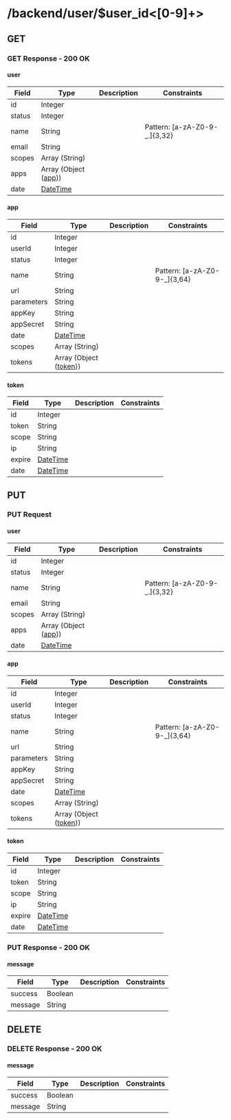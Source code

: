 
# /backend/user/$user_id<[0-9]+>


## GET


### GET Response - 200 OK

#### user

Field | Type | Description | Constraints
----- | ---- | ----------- | -----------
id | Integer |  | 
status | Integer |  | 
name | String |  | Pattern: [a-zA-Z0-9\-\_\.]{3,32}
email | String |  | 
scopes | Array (String) |  | 
apps | Array (Object ([app](#psx_model_App))) |  | 
date | [DateTime](http://tools.ietf.org/html/rfc3339#section-5.6) |  | 

#### app

Field | Type | Description | Constraints
----- | ---- | ----------- | -----------
id | Integer |  | 
userId | Integer |  | 
status | Integer |  | 
name | String |  | Pattern: [a-zA-Z0-9\-\_]{3,64}
url | String |  | 
parameters | String |  | 
appKey | String |  | 
appSecret | String |  | 
date | [DateTime](http://tools.ietf.org/html/rfc3339#section-5.6) |  | 
scopes | Array (String) |  | 
tokens | Array (Object ([token](#psx_model_Token))) |  | 

#### token

Field | Type | Description | Constraints
----- | ---- | ----------- | -----------
id | Integer |  | 
token | String |  | 
scope | String |  | 
ip | String |  | 
expire | [DateTime](http://tools.ietf.org/html/rfc3339#section-5.6) |  | 
date | [DateTime](http://tools.ietf.org/html/rfc3339#section-5.6) |  | 


## PUT


### PUT Request

#### user

Field | Type | Description | Constraints
----- | ---- | ----------- | -----------
id | Integer |  | 
status | Integer |  | 
name | String |  | Pattern: [a-zA-Z0-9\-\_\.]{3,32}
email | String |  | 
scopes | Array (String) |  | 
apps | Array (Object ([app](#psx_model_App))) |  | 
date | [DateTime](http://tools.ietf.org/html/rfc3339#section-5.6) |  | 

#### app

Field | Type | Description | Constraints
----- | ---- | ----------- | -----------
id | Integer |  | 
userId | Integer |  | 
status | Integer |  | 
name | String |  | Pattern: [a-zA-Z0-9\-\_]{3,64}
url | String |  | 
parameters | String |  | 
appKey | String |  | 
appSecret | String |  | 
date | [DateTime](http://tools.ietf.org/html/rfc3339#section-5.6) |  | 
scopes | Array (String) |  | 
tokens | Array (Object ([token](#psx_model_Token))) |  | 

#### token

Field | Type | Description | Constraints
----- | ---- | ----------- | -----------
id | Integer |  | 
token | String |  | 
scope | String |  | 
ip | String |  | 
expire | [DateTime](http://tools.ietf.org/html/rfc3339#section-5.6) |  | 
date | [DateTime](http://tools.ietf.org/html/rfc3339#section-5.6) |  | 


### PUT Response - 200 OK

#### message

Field | Type | Description | Constraints
----- | ---- | ----------- | -----------
success | Boolean |  | 
message | String |  | 


## DELETE


### DELETE Response - 200 OK

#### message

Field | Type | Description | Constraints
----- | ---- | ----------- | -----------
success | Boolean |  | 
message | String |  | 

